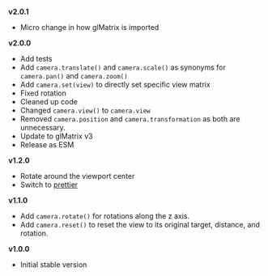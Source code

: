 **v2.0.1**

- Micro change in how glMatrix is imported

**v2.0.0**

- Add tests
- Add `camera.translate()` and `camera.scale()` as synonyms for `camera.pan()` and `camera.zoom()`
- Add `camera.set(view)` to directly set specific view matrix
- Fixed rotation
- Cleaned up code
- Changed `camera.view()` to `camera.view`
- Removed `camera.position` and `camera.transformation` as both are unnecessary.
- Update to glMatrix v3
- Release as ESM

**v1.2.0**

- Rotate around the viewport center
- Switch to [prettier](https://github.com/prettier/prettier)

**v1.1.0**

- Add `camera.rotate()` for rotations along the z axis.
- Add `camera.reset()` to reset the view to its original target, distance, and rotation.

**v1.0.0**

- Initial stable version
